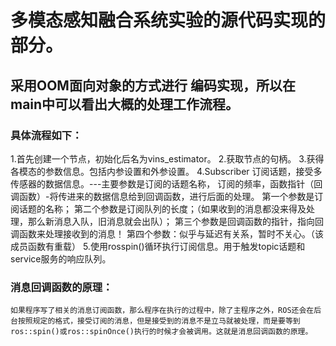 # 多模态感知融合系统实验的源代码实现的部分。

## 采用OOM面向对象的方式进行 编码实现，所以在main中可以看出大概的处理工作流程。
###  具体流程如下：
1.首先创建一个节点，初始化后名为vins_estimator。
    2.获取节点的句柄。
    3.获得各模态的参数信息。包括内参设置和外参设置。
    4.Subscriber 订阅话题，接受多传感器的数据信息。---主要参数是订阅的话题名称， 订阅的频率，函数指针（回调函数）-将传进来的数据信息给到回调函数，进行后面的处理。
        第一个参数是订阅话题的名称；
        第二个参数是订阅队列的长度；（如果收到的消息都没来得及处理，那么新消息入队，旧消息就会出队）；
        第三个参数是回调函数的指针，指向回调函数来处理接收到的消息！
        第四个参数：似乎与延迟有关系，暂时不关心。（该成员函数有重载）
    5.使用rosspin()循环执行订阅信息。用于触发topic话题和service服务的响应队列。
    
### 消息回调函数的原理：
    如果程序写了相关的消息订阅函数，那么程序在执行的过程中，除了主程序之外，ROS还会在后台按照规定的格式，接受订阅的消息，但是接受到的消息不是立马就被处理，而是要等到ros::spin()或ros::spinOnce()执行的时候才会被调用。这就是消息回调函数的原理。








